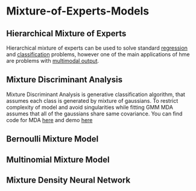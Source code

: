 # Mixture-of-Experts-Models

##  Hierarchical Mixture of Experts

Hierarchical mixture of experts can be used to solve standard [regression](https://github.com/AmazaspShumik/Mixture-of-Experts-Models/blob/master/Hierarchical%20Mixture%20of%20Experts/hme_standard_regression_examples.ipynb) and [classification](https://github.com/AmazaspShumik/Mixture-of-Experts-Models/blob/master/Hierarchical%20Mixture%20of%20Experts/hme_classification_examples.ipynb) problems, however one of the main applications of hme are problems with [multimodal output](https://github.com/AmazaspShumik/Mixture-of-Experts-Models/blob/master/Hierarchical%20Mixture%20of%20Experts/hme_multimodal_output_examples.ipynb).


##  Mixture Discriminant Analysis 

Mixture Discriminant Analysis is generative classification algorithm, that assumes each class is generated by mixture of gaussians. To restrict complexity of model and avoid singularities while fitting GMM MDA assumes that all of the gaussians share same covariance. You can find code for MDA [here](https://github.com/AmazaspShumik/Mixture-Models/blob/master/Mixture%20Discriminant%20Analysis/mda.py) and demo [here](https://github.com/AmazaspShumik/Mixture-Models/blob/master/Mixture%20Discriminant%20Analysis/mda_demo.ipynb)

##  Bernoulli Mixture Model


## Multinomial Mixture Model

## Mixture Density Neural Network




